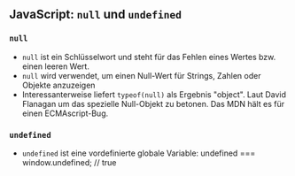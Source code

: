 ## JavaScript: ```null``` und ```undefined```

### ```null```

* ```null``` ist ein Schlüsselwort und steht für das Fehlen eines Wertes 
  bzw. einen leeren Wert.
* ```null``` wird verwendet, um einen Null-Wert für Strings, Zahlen oder 
  Objekte anzuzeigen
* Interessanterweise liefert ```typeof(null)``` als Ergebnis "object". Laut
  David Flanagan um das spezielle Null-Objekt zu betonen. Das MDN hält es
  für einen ECMAscript-Bug.

### ```undefined```

* ```undefined``` ist eine vordefinierte globale Variable:
    undefined === window.undefined; // true
